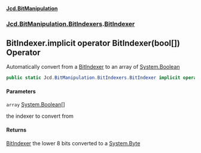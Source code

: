#### [Jcd.BitManipulation](index.md 'index')
### [Jcd.BitManipulation.BitIndexers](Jcd.BitManipulation.BitIndexers.md 'Jcd.BitManipulation.BitIndexers').[BitIndexer](Jcd.BitManipulation.BitIndexers.BitIndexer.md 'Jcd.BitManipulation.BitIndexers.BitIndexer')

## BitIndexer.implicit operator BitIndexer(bool[]) Operator

Automatically convert from a [BitIndexer](Jcd.BitManipulation.BitIndexers.BitIndexer.md 'Jcd.BitManipulation.BitIndexers.BitIndexer') to an array of [System.Boolean](https://docs.microsoft.com/en-us/dotnet/api/System.Boolean 'System.Boolean')

```csharp
public static Jcd.BitManipulation.BitIndexers.BitIndexer implicit operator BitIndexer(bool[] array);
```
#### Parameters

<a name='Jcd.BitManipulation.BitIndexers.BitIndexer.op_ImplicitJcd.BitManipulation.BitIndexers.BitIndexer(bool[]).array'></a>

`array` [System.Boolean](https://docs.microsoft.com/en-us/dotnet/api/System.Boolean 'System.Boolean')[[]](https://docs.microsoft.com/en-us/dotnet/api/System.Array 'System.Array')

the indexer to convert from

#### Returns
[BitIndexer](Jcd.BitManipulation.BitIndexers.BitIndexer.md 'Jcd.BitManipulation.BitIndexers.BitIndexer')
the lower 8 bits converted to a [System.Byte](https://docs.microsoft.com/en-us/dotnet/api/System.Byte 'System.Byte')